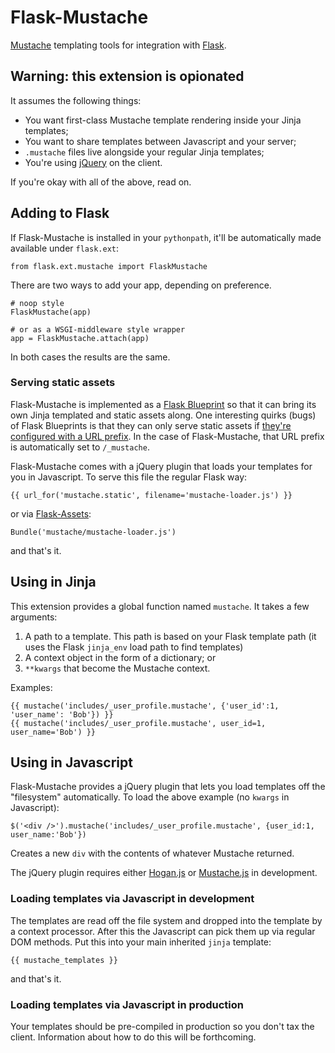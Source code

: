 # Flask-Mustache #

[Mustache](http://mustache.github.com/) templating tools for
integration with [Flask](http://flask.pocoo.org).

## Warning: this extension is opionated ##

It assumes the following things:

* You want first-class Mustache template rendering inside your Jinja
  templates;
* You want to share templates between Javascript and your server;
* `.mustache` files live alongside your regular Jinja templates;
* You're using [jQuery](http://jquery.com) on the client.

If you're okay with all of the above, read on.

## Adding to Flask ##

If Flask-Mustache is installed in your `pythonpath`, it'll be
automatically made available under `flask.ext`:

    from flask.ext.mustache import FlaskMustache

There are two ways to add your app, depending on preference.

    # noop style
    FlaskMustache(app)

    # or as a WSGI-middleware style wrapper
    app = FlaskMustache.attach(app)

In both cases the results are the same.

### Serving static assets ###

Flask-Mustache is implemented as a
[Flask Blueprint](http://flask.pocoo.org/docs/blueprints/) so that it
can bring its own Jinja templated and static assets along. One
interesting quirks (bugs) of Flask Blueprints is that they can only
serve static assets if
[they're configured with a URL prefix](https://github.com/mitsuhiko/flask/issues/348).
In the case of Flask-Mustache, that URL prefix is automatically set to
`/_mustache`.

Flask-Mustache comes with a jQuery plugin that loads your templates
for you in Javascript. To serve this file the regular Flask way:

    {{ url_for('mustache.static', filename='mustache-loader.js') }}

or via [Flask-Assets](http://flask-assets.readthedocs.org/en/latest/index.html):

    Bundle('mustache/mustache-loader.js')

and that's it.

## Using in Jinja ##

This extension provides a global function named `mustache`. It takes a
few arguments:

1. A path to a template. This path is based on your Flask template
   path (it uses the Flask `jinja_env` load path to find templates)
2. A context object in the form of a dictionary; or
3. `**kwargs` that become the Mustache context.

Examples:

    {{ mustache('includes/_user_profile.mustache', {'user_id':1, 'user_name': 'Bob'}) }}
    {{ mustache('includes/_user_profile.mustache', user_id=1, user_name='Bob') }}

## Using in Javascript ##

Flask-Mustache provides a jQuery plugin that lets you load templates
off the "filesystem" automatically. To load the above example (no `kwargs`
in Javascript):

    $('<div />').mustache('includes/_user_profile.mustache', {user_id:1, user_name:'Bob'})

Creates a new `div` with the contents of whatever Mustache returned.

The jQuery plugin requires either
[Hogan.js](https://github.com/twitter/hogan.js) or
[Mustache.js](https://github.com/janl/mustache.js) in development.

### Loading templates via Javascript in development ###

The templates are read off the file system and dropped into the
template by a context processor. After this the Javascript can pick
them up via regular DOM methods. Put this into your main inherited
`jinja` template:

    {{ mustache_templates }}

and that's it.

### Loading templates via Javascript in production ###

Your templates should be pre-compiled in production so you don't tax
the client. Information about how to do this will be forthcoming.
